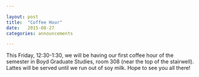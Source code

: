 ```yaml
---

layout: post
title:  "Coffee Hour"
date:   2015-08-27
categories: announcements 

---
```


This Friday, 12:30-1:30, we will be having our first coffee hour of the semester in Boyd Graduate Studies, room 308 (near the top of the stairwell). Lattes will be served until we run out of soy milk. Hope to see you all there!